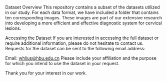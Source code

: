 Dataset Overview
This repository contains a subset of the datasets utilized in our study. For each data format, we have included a folder that contains ten corresponding images. These images are part of our extensive research into developing a more efficient and effective diagnostic system for cervical lesions.

Accessing the Dataset
If you are interested in accessing the full dataset or require additional information, please do not hesitate to contact us. Requests for the dataset can be sent to the following email address:

Email: whlius@hbu.edu.cn
Please include your affiliation and the purpose for which you intend to use the dataset in your request.


Thank you for your interest in our work.
